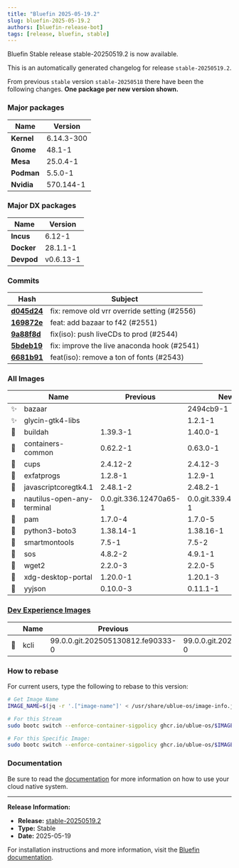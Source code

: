 ```yaml
---
title: "Bluefin 2025-05-19.2"
slug: bluefin-2025-05-19.2
authors: [bluefin-release-bot]
tags: [release, bluefin, stable]
---
```


Bluefin Stable release stable-20250519.2 is now available.

This is an automatically generated changelog for release `stable-20250519.2`.

From previous `stable` version `stable-20250518` there have been the following changes. **One package per new version shown.**

### Major packages

| Name       | Version    |
| ---------- | ---------- |
| **Kernel** | 6.14.3-300 |
| **Gnome**  | 48.1-1     |
| **Mesa**   | 25.0.4-1   |
| **Podman** | 5.5.0-1    |
| **Nvidia** | 570.144-1  |

### Major DX packages

| Name       | Version   |
| ---------- | --------- |
| **Incus**  | 6.12-1    |
| **Docker** | 28.1.1-1  |
| **Devpod** | v0.6.13-1 |

### Commits

| Hash                                                                                               | Subject                                      |
| -------------------------------------------------------------------------------------------------- | -------------------------------------------- |
| **[d045d24](https://github.com/ublue-os/bluefin/commit/d045d24ddd2e483e0ad80f31becf597ae4012433)** | fix: remove old vrr override setting (#2556) |
| **[169872e](https://github.com/ublue-os/bluefin/commit/169872efa70c1e574905abcdb23f9a6935faae7a)** | feat: add bazaar to f42 (#2551)              |
| **[9a88f8d](https://github.com/ublue-os/bluefin/commit/9a88f8d62bcf7551a95515214781449bfabf5c83)** | fix(iso): push liveCDs to prod (#2544)       |
| **[5bdeb19](https://github.com/ublue-os/bluefin/commit/5bdeb19ad245440f1e60f355c5854c1d35a966ed)** | fix: improve the live anaconda hook (#2541)  |
| **[6681b91](https://github.com/ublue-os/bluefin/commit/6681b91d6938be2a19b13793cd2aa46a096916ce)** | feat(iso): remove a ton of fonts (#2543)     |

### All Images

|     | Name                       | Previous               | New                    |
| --- | -------------------------- | ---------------------- | ---------------------- |
| ✨  | bazaar                     |                        | 2494cb9-1              |
| ✨  | glycin-gtk4-libs           |                        | 1.2.1-1                |
| 🔄  | buildah                    | 1.39.3-1               | 1.40.0-1               |
| 🔄  | containers-common          | 0.62.2-1               | 0.63.0-1               |
| 🔄  | cups                       | 2.4.12-2               | 2.4.12-3               |
| 🔄  | exfatprogs                 | 1.2.8-1                | 1.2.9-1                |
| 🔄  | javascriptcoregtk4.1       | 2.48.1-2               | 2.48.2-1               |
| 🔄  | nautilus-open-any-terminal | 0.0.git.336.12470a65-1 | 0.0.git.339.47f12cbc-1 |
| 🔄  | pam                        | 1.7.0-4                | 1.7.0-5                |
| 🔄  | python3-boto3              | 1.38.14-1              | 1.38.16-1              |
| 🔄  | smartmontools              | 7.5-1                  | 7.5-2                  |
| 🔄  | sos                        | 4.8.2-2                | 4.9.1-1                |
| 🔄  | wget2                      | 2.2.0-3                | 2.2.0-5                |
| 🔄  | xdg-desktop-portal         | 1.20.0-1               | 1.20.1-3               |
| 🔄  | yyjson                     | 0.10.0-3               | 0.11.1-1               |

### [Dev Experience Images](https://docs.projectbluefin.io/bluefin-dx)

|     | Name | Previous                          | New                               |
| --- | ---- | --------------------------------- | --------------------------------- |
| 🔄  | kcli | 99.0.0.git.202505130812.fe90333-0 | 99.0.0.git.202505191521.adfefd0-0 |

### How to rebase

For current users, type the following to rebase to this version:

```bash
# Get Image Name
IMAGE_NAME=$(jq -r '.["image-name"]' < /usr/share/ublue-os/image-info.json)

# For this Stream
sudo bootc switch --enforce-container-sigpolicy ghcr.io/ublue-os/$IMAGE_NAME:stable

# For this Specific Image:
sudo bootc switch --enforce-container-sigpolicy ghcr.io/ublue-os/$IMAGE_NAME:stable-20250519.2
```

### Documentation

Be sure to read the [documentation](https://docs.projectbluefin.io/) for more information
on how to use your cloud native system.

---

**Release Information:**

- **Release:** [stable-20250519.2](https://github.com/ublue-os/bluefin/releases/tag/stable-20250519.2)
- **Type:** Stable
- **Date:** 2025-05-19

For installation instructions and more information, visit the [Bluefin documentation](https://docs.projectbluefin.io/).
